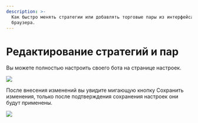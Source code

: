 ```yaml
---
description: >-
  Как быстро менять стратегии или добавлять торговые пары из интерфейса
  браузера.
---
```


# Редактирование стратегий и пар

Вы можете полностью настроить своего бота на странице настроек.

![](https://blobscdn.gitbook.com/v0/b/gitbook-28427.appspot.com/o/assets%2F-L_Rejuz9K0BDQxSQvUH%2F-Lmy4pD4nPfOus_ZcpMG%2F-Lmy4py4varjiz9NZhpd%2Fimage.png?alt=media&token=d1e52232-c30f-4a1a-a757-81e9cd3fec4c)

После внесения изменений вы увидите мигающую кнопку Сохранить изменения, только после подтверждения сохранения настроек они будут применены.

![](https://blobscdn.gitbook.com/v0/b/gitbook-28427.appspot.com/o/assets%2F-L_Rejuz9K0BDQxSQvUH%2F-LnXsmo5iBPBMHhqHnO3%2F-LnXsnUev8e_MGA7EjK6%2Fimage.png?alt=media&token=3f6adf51-6242-4c4e-bafe-61fd0d954412)

